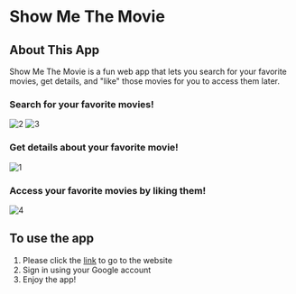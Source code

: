# Show Me The Movie

## About This App

Show Me The Movie is a fun web app that lets you search for your favorite movies, get details, and "like" those movies for you to access them later.

### Search for your favorite movies!
![2](https://user-images.githubusercontent.com/28583016/48290564-2d9eb280-e428-11e8-8c68-f44483a4e2e8.PNG)
![3](https://user-images.githubusercontent.com/28583016/48290570-34c5c080-e428-11e8-9dc4-e54730377133.PNG)
### Get details about your favorite movie!
![1](https://user-images.githubusercontent.com/28583016/48290559-2b3c5880-e428-11e8-92ec-49d705b7f11a.PNG)
### Access your favorite movies by liking them!
![4](https://user-images.githubusercontent.com/28583016/48290836-2fb54100-e429-11e8-9d87-effb65cfd5bc.PNG)

## To use the app

1. Please click the [link](https://isaac-smtm.herokuapp.com) to go to the website
2. Sign in using your Google account
3. Enjoy the app!

